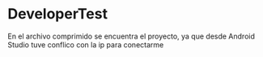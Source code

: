 # DeveloperTest

En el archivo comprimido se encuentra el proyecto, ya que desde Android Studio tuve conflico con la ip para conectarme
